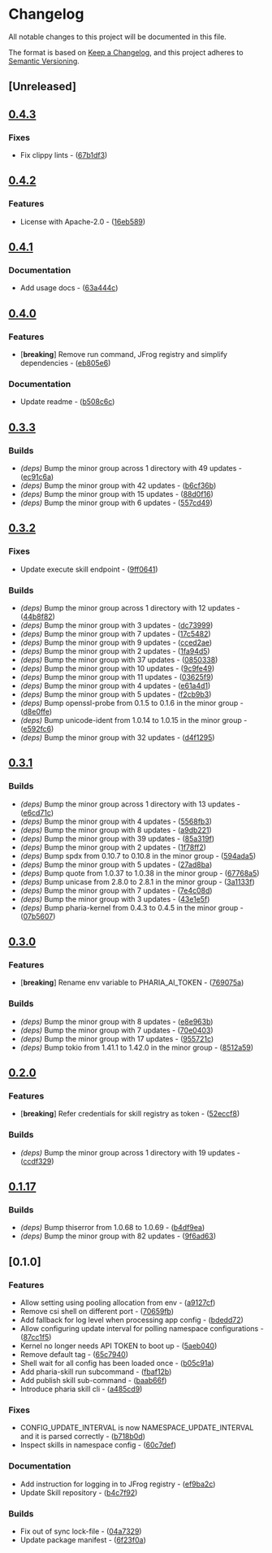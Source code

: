 # Changelog

All notable changes to this project will be documented in this file.

The format is based on [Keep a Changelog](https://keepachangelog.com/en/1.0.0/),
and this project adheres to [Semantic Versioning](https://semver.org/spec/v2.0.0.html).

## [Unreleased]

## [0.4.3](https://github.com/Aleph-Alpha/pharia-skill-cli/compare/v0.4.2...v0.4.3)

### Fixes

- Fix clippy lints - ([67b1df3](https://github.com/Aleph-Alpha/pharia-skill-cli/commit/67b1df3bad626f84af86d450e9fb17fe9c634fdd))


## [0.4.2](https://github.com/Aleph-Alpha/pharia-skill-cli/compare/v0.4.1...v0.4.2)

### Features

- License with Apache-2.0 - ([16eb589](https://github.com/Aleph-Alpha/pharia-skill-cli/commit/16eb58970fe5279586d8e2ccc83cfbeac5d6a0b2))

## [0.4.1](https://github.com/Aleph-Alpha/pharia-skill-cli/compare/v0.4.0...v0.4.1)

### Documentation

- Add usage docs - ([63a444c](https://github.com/Aleph-Alpha/pharia-skill-cli/commit/63a444c4d176a7df37c85e0440edf3d71a30edb9))

## [0.4.0](https://github.com/Aleph-Alpha/pharia-skill-cli/compare/v0.3.6...v0.4.0)

### Features

- [**breaking**] Remove run command, JFrog registry and simplify dependencies - ([eb805e6](https://github.com/Aleph-Alpha/pharia-skill-cli/commit/eb805e639ea9725a1120210d2087fd9f54141f47))

### Documentation

- Update readme - ([b508c6c](https://github.com/Aleph-Alpha/pharia-skill-cli/commit/b508c6c7e3bddf30db3257b1d3f09ad4fc4d350f))

## [0.3.3](https://github.com/Aleph-Alpha/pharia-skill-cli/compare/v0.3.2...v0.3.3)

### Builds

- _(deps)_ Bump the minor group across 1 directory with 49 updates - ([ec91c6a](https://github.com/Aleph-Alpha/pharia-skill-cli/commit/ec91c6a407059c3ef06cce7c5cb751b93be62473))
- _(deps)_ Bump the minor group with 42 updates - ([b6cf36b](https://github.com/Aleph-Alpha/pharia-skill-cli/commit/b6cf36b0b4eacc1ff7826192465c99fd297794c7))
- _(deps)_ Bump the minor group with 15 updates - ([88d0f16](https://github.com/Aleph-Alpha/pharia-skill-cli/commit/88d0f16e6ddc8c1869cc9ad2155d5ffaa76b9a48))
- _(deps)_ Bump the minor group with 6 updates - ([557cd49](https://github.com/Aleph-Alpha/pharia-skill-cli/commit/557cd49ec6a32472f4b37bc8267caed219f00f5c))

## [0.3.2](https://github.com/Aleph-Alpha/pharia-skill-cli/compare/v0.3.1...v0.3.2)

### Fixes

- Update execute skill endpoint - ([9ff0641](https://github.com/Aleph-Alpha/pharia-skill-cli/commit/9ff06411099ba648ebc156fb7af70be1c917215b))

### Builds

- _(deps)_ Bump the minor group across 1 directory with 12 updates - ([44b8f82](https://github.com/Aleph-Alpha/pharia-skill-cli/commit/44b8f829be4b1b46edfcdddb28f660570dba7672))
- _(deps)_ Bump the minor group with 3 updates - ([dc73999](https://github.com/Aleph-Alpha/pharia-skill-cli/commit/dc7399972714c38fb83758b3dfc31bcb919fc9df))
- _(deps)_ Bump the minor group with 7 updates - ([17c5482](https://github.com/Aleph-Alpha/pharia-skill-cli/commit/17c548282fed0d3dd9cc95e537fe1a65bf85e4c9))
- _(deps)_ Bump the minor group with 9 updates - ([cced2ae](https://github.com/Aleph-Alpha/pharia-skill-cli/commit/cced2aef4c19e2776722b8ce75b4a5b93c923a2d))
- _(deps)_ Bump the minor group with 2 updates - ([1fa94d5](https://github.com/Aleph-Alpha/pharia-skill-cli/commit/1fa94d54904d9db098adba69205916a0bb25f8ef))
- _(deps)_ Bump the minor group with 37 updates - ([0850338](https://github.com/Aleph-Alpha/pharia-skill-cli/commit/08503385ff94cee1aa4562a54da62514f98a8898))
- _(deps)_ Bump the minor group with 10 updates - ([9c9fe49](https://github.com/Aleph-Alpha/pharia-skill-cli/commit/9c9fe49236c67b880fe8a235b8973151212f7850))
- _(deps)_ Bump the minor group with 11 updates - ([03625f9](https://github.com/Aleph-Alpha/pharia-skill-cli/commit/03625f976ccde2a844bed694a6ed4d1c01479460))
- _(deps)_ Bump the minor group with 4 updates - ([e61a4d1](https://github.com/Aleph-Alpha/pharia-skill-cli/commit/e61a4d1276a98b3e4a6f7fca4b568e2e1f67d685))
- _(deps)_ Bump the minor group with 5 updates - ([f2cb9b3](https://github.com/Aleph-Alpha/pharia-skill-cli/commit/f2cb9b3050548c9306debf1aad641711afd380f2))
- _(deps)_ Bump openssl-probe from 0.1.5 to 0.1.6 in the minor group - ([d8e0ffe](https://github.com/Aleph-Alpha/pharia-skill-cli/commit/d8e0ffe4d36ca270554860f161f8343a9c111f2a))
- _(deps)_ Bump unicode-ident from 1.0.14 to 1.0.15 in the minor group - ([e592fc6](https://github.com/Aleph-Alpha/pharia-skill-cli/commit/e592fc67db2a0a4b3160d458ee27e56b1a982d5b))
- _(deps)_ Bump the minor group with 32 updates - ([d4f1295](https://github.com/Aleph-Alpha/pharia-skill-cli/commit/d4f1295174f1618ce7ddd2ea5e3fbdb1eaf51fd5))

## [0.3.1](https://github.com/Aleph-Alpha/pharia-skill-cli/compare/v0.3.0...v0.3.1)

### Builds

- _(deps)_ Bump the minor group across 1 directory with 13 updates - ([e6cd71c](https://github.com/Aleph-Alpha/pharia-skill-cli/commit/e6cd71c3215e901203bc64b5c92cadec8821c37a))
- _(deps)_ Bump the minor group with 4 updates - ([5568fb3](https://github.com/Aleph-Alpha/pharia-skill-cli/commit/5568fb3f7f36b644298254c02f5cc605a95e2f82))
- _(deps)_ Bump the minor group with 8 updates - ([a9db221](https://github.com/Aleph-Alpha/pharia-skill-cli/commit/a9db22177cd1f453863a09134d8f9ff2ee4ed99b))
- _(deps)_ Bump the minor group with 39 updates - ([85a319f](https://github.com/Aleph-Alpha/pharia-skill-cli/commit/85a319fb960adab2e7f919039b2f74a63c9e802e))
- _(deps)_ Bump the minor group with 2 updates - ([1f78ff2](https://github.com/Aleph-Alpha/pharia-skill-cli/commit/1f78ff2949ac040cb1bed58e9a8f3849530e7b32))
- _(deps)_ Bump spdx from 0.10.7 to 0.10.8 in the minor group - ([594ada5](https://github.com/Aleph-Alpha/pharia-skill-cli/commit/594ada5964dfcaa787176af2a38d8981dbf44e82))
- _(deps)_ Bump the minor group with 5 updates - ([27ad8ba](https://github.com/Aleph-Alpha/pharia-skill-cli/commit/27ad8baf095eaf3c232a2b8e793228cb6d7a2469))
- _(deps)_ Bump quote from 1.0.37 to 1.0.38 in the minor group - ([67768a5](https://github.com/Aleph-Alpha/pharia-skill-cli/commit/67768a5cf5411a7d6363c146b214b2517f55bd7a))
- _(deps)_ Bump unicase from 2.8.0 to 2.8.1 in the minor group - ([3a1133f](https://github.com/Aleph-Alpha/pharia-skill-cli/commit/3a1133fc6196c615011aa16fd7279d83e12fa4bb))
- _(deps)_ Bump the minor group with 7 updates - ([7e4c08d](https://github.com/Aleph-Alpha/pharia-skill-cli/commit/7e4c08d9805bb007ca7aff95c1df282f5eef5a59))
- _(deps)_ Bump the minor group with 3 updates - ([43e1e5f](https://github.com/Aleph-Alpha/pharia-skill-cli/commit/43e1e5f8632a501bd9c1873612f0eaf04c99f7ad))
- _(deps)_ Bump pharia-kernel from 0.4.3 to 0.4.5 in the minor group - ([07b5607](https://github.com/Aleph-Alpha/pharia-skill-cli/commit/07b5607f2391030b78b31858999bf73adff81120))

## [0.3.0](https://github.com/Aleph-Alpha/pharia-skill-cli/compare/v0.2.0...v0.3.0)

### Features

- [**breaking**] Rename env variable to PHARIA_AI_TOKEN - ([769075a](https://github.com/Aleph-Alpha/pharia-skill-cli/commit/769075a3fc1948adfac39a160713e853fe6f0d46))

### Builds

- _(deps)_ Bump the minor group with 8 updates - ([e8e963b](https://github.com/Aleph-Alpha/pharia-skill-cli/commit/e8e963b9ce79efbfd85b8dba4acd5a2c3ca787b9))
- _(deps)_ Bump the minor group with 7 updates - ([70e0403](https://github.com/Aleph-Alpha/pharia-skill-cli/commit/70e04037c78d0dc600be97d97775f623ff48f751))
- _(deps)_ Bump the minor group with 17 updates - ([955721c](https://github.com/Aleph-Alpha/pharia-skill-cli/commit/955721cdd3293c25096979122363a06ef9138508))
- _(deps)_ Bump tokio from 1.41.1 to 1.42.0 in the minor group - ([8512a59](https://github.com/Aleph-Alpha/pharia-skill-cli/commit/8512a599bdc108f687981fc7a9404f031d61843f))

## [0.2.0](https://github.com/Aleph-Alpha/pharia-skill-cli/compare/v0.1.17...v0.2.0)

### Features

- [**breaking**] Refer credentials for skill registry as token - ([52eccf8](https://github.com/Aleph-Alpha/pharia-skill-cli/commit/52eccf86c4b8b62ae63dd9a10840da42c480d801))

### Builds

- _(deps)_ Bump the minor group across 1 directory with 19 updates - ([ccdf329](https://github.com/Aleph-Alpha/pharia-skill-cli/commit/ccdf3294485ed30a9ce32fda3cbd2fdf5e1339a1))

## [0.1.17](https://github.com/Aleph-Alpha/pharia-skill-cli/compare/v0.1.16...v0.1.17)

### Builds

- _(deps)_ Bump thiserror from 1.0.68 to 1.0.69 - ([b4df9ea](https://github.com/Aleph-Alpha/pharia-skill-cli/commit/b4df9ea19188203241876b1dde2061d06b0853b2))
- _(deps)_ Bump the minor group with 82 updates - ([9f6ad63](https://github.com/Aleph-Alpha/pharia-skill-cli/commit/9f6ad636a710fb7c2046c7faeb60f28f502cbee4))

## [0.1.0]

### Features

- Allow setting using pooling allocation from env - ([a9127cf](https://github.com/Aleph-Alpha/pharia-skill-cli/commit/a9127cfaef715df1f39f15ca13e35475849f9c49))
- Remove csi shell on different port - ([70659fb](https://github.com/Aleph-Alpha/pharia-skill-cli/commit/70659fb5cbd13cafb13cbf15f10f96576120ab69))
- Add fallback for log level when processing app config - ([bdedd72](https://github.com/Aleph-Alpha/pharia-skill-cli/commit/bdedd72e3a440a5bfd55c2803a907cd159889b6c))
- Allow configuring update interval for polling namespace configurations - ([87cc1f5](https://github.com/Aleph-Alpha/pharia-skill-cli/commit/87cc1f59450c2f7524a47dfd7b42287a4a203ea5))
- Kernel no longer needs API TOKEN to boot up - ([5aeb040](https://github.com/Aleph-Alpha/pharia-skill-cli/commit/5aeb040ce26310ae446734a2bd96e97166d63f99))
- Remove default tag - ([65c7940](https://github.com/Aleph-Alpha/pharia-skill-cli/commit/65c7940c7dc483f784f2cc277aeaa75c857e2f76))
- Shell wait for all config has been loaded once - ([b05c91a](https://github.com/Aleph-Alpha/pharia-skill-cli/commit/b05c91a5ad73b6c030799dfdfe622b13fc6bbc21))
- Add pharia-skill run subcommand - ([fbaf12b](https://github.com/Aleph-Alpha/pharia-skill-cli/commit/fbaf12b1e5f4cf97a99aa53ac8e721b5eaa70a0b))
- Add publish skill sub-command - ([baab66f](https://github.com/Aleph-Alpha/pharia-skill-cli/commit/baab66fe66e834248d391278c1f8a36dd0d1f617))
- Introduce pharia skill cli - ([a485cd9](https://github.com/Aleph-Alpha/pharia-skill-cli/commit/a485cd9484a845e84baccaa00c618d4233885415))

### Fixes

- CONFIG_UPDATE_INTERVAL is now NAMESPACE_UPDATE_INTERVAL and it is parsed correctly - ([b718b0d](https://github.com/Aleph-Alpha/pharia-skill-cli/commit/b718b0d146ac53186a4dc66c2abf631f88aceef9))
- Inspect skills in namespace config - ([60c7def](https://github.com/Aleph-Alpha/pharia-skill-cli/commit/60c7def9d2a4d77ca6113a3eb478a02c2d06abdf))

### Documentation

- Add instruction for logging in to JFrog registry - ([ef9ba2c](https://github.com/Aleph-Alpha/pharia-skill-cli/commit/ef9ba2c28742c3c04ff540c5ba403bca8157266f))
- Update Skill repository - ([b4c7f92](https://github.com/Aleph-Alpha/pharia-skill-cli/commit/b4c7f92bd9a6b2955ac8e92f560afb40c9032577))

### Builds

- Fix out of sync lock-file - ([04a7329](https://github.com/Aleph-Alpha/pharia-skill-cli/commit/04a732928d7bce97ba8076a05b825c3efe32d66c))
- Update package manifest - ([6f23f0a](https://github.com/Aleph-Alpha/pharia-skill-cli/commit/6f23f0a1062b717f0065c5586694378890749a65))
